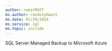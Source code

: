 ```yaml
---
author: rwestMSFT
ms.author: randolphwest
ms.date: 01/29/2024
ms.service: sql
ms.topic: include
---
```

 SQL Server Managed Backup to Microsoft Azure 
